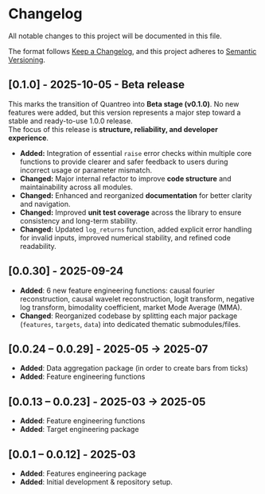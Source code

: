 # Changelog
All notable changes to this project will be documented in this file.

The format follows [Keep a Changelog](https://keepachangelog.com/en/1.1.0/),
and this project adheres to [Semantic Versioning](https://semver.org/).


## [0.1.0] - 2025-10-05 - Beta release

This marks the transition of Quantreo into **Beta stage (v0.1.0)**. 
No new features were added, but this version represents a major step toward a stable and ready-to-use 1.0.0 release.  
The focus of this release is **structure, reliability, and developer experience**.

- **Added:** Integration of essential `raise` error checks within multiple core functions to provide clearer and safer feedback to users during incorrect usage or parameter mismatch.
- **Changed:** Major internal refactor to improve **code structure** and maintainability across all modules.  
- **Changed:** Enhanced and reorganized **documentation** for better clarity and navigation.  
- **Changed:** Improved **unit test coverage** across the library to ensure consistency and long-term stability.  
- **Changed:** Updated `log_returns` function, added explicit error handling for invalid inputs, improved numerical stability, and refined code readability.


## [0.0.30] - 2025-09-24
- **Added**: 6 new feature engineering functions: causal fourier reconstruction, causal wavelet reconstruction, logit transform, negative log transform, bimodality coefficient, market Mode Average (MMA).
- **Changed**: Reorganized codebase by splitting each major package (`features`, `targets`, `data`) into dedicated thematic submodules/files.


## [0.0.24 – 0.0.29] - 2025-05 → 2025-07
- **Added**: Data aggregation package (in order to create bars from ticks)
- **Added**: Feature engineering functions


## [0.0.13 – 0.0.23] - 2025-03 → 2025-05
- **Added**: Feature engineering functions
- **Added**: Target engineering package


## [0.0.1 – 0.0.12] - 2025-03
- **Added**: Features engineering package
- **Added**: Initial development & repository setup.

